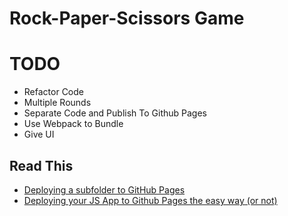 # Rock-Paper-Scissors Game

# TODO

- Refactor Code
- Multiple Rounds
- Separate Code and Publish To Github Pages
- Use Webpack to Bundle
- Give UI

## Read This

- [Deploying a subfolder to GitHub Pages](https://gist.github.com/cobyism/4730490)
- [Deploying your JS App to Github Pages the easy way (or not)](https://medium.com/linagora-engineering/deploying-your-js-app-to-github-pages-the-easy-way-or-not-1ef8c48424b7)
